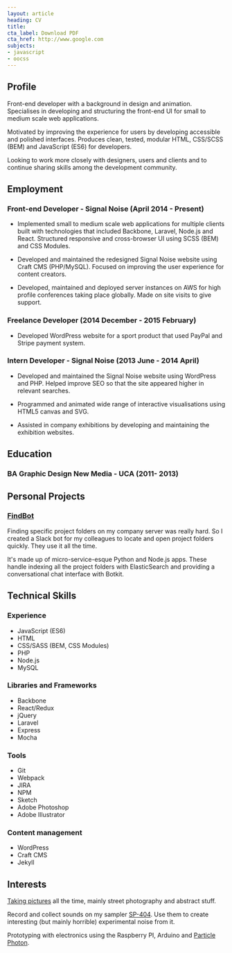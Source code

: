 ```yaml
---
layout: article
heading: CV
title:
cta_label: Download PDF
cta_href: http://www.google.com
subjects:
- javascript
- oocss
---
```


## Profile
Front-end developer with a background in design and animation. Specialises in developing and structuring the front-end UI for small to medium scale web applications.

Motivated by improving the experience for users by developing accessible and polished interfaces. Produces clean, tested, modular HTML, CSS/SCSS (BEM) and JavaScript (ES6) for developers.

Looking to work more closely with designers, users and clients and to continue sharing skills among the development community.

## Employment

### Front-end Developer - Signal Noise (April 2014 - Present)
- Implemented small to medium scale web applications for multiple clients built with technologies that included Backbone, Laravel, Node.js and React. Structured responsive and cross-browser UI using SCSS (BEM) and CSS Modules.

- Developed and maintained the redesigned Signal Noise website using Craft CMS (PHP/MySQL). Focused on improving the user experience for content creators.

- Developed, maintained and deployed server instances on AWS for high profile conferences taking place globally. Made on site visits to give support.

### Freelance Developer (2014 December - 2015 February)
- Developed WordPress website for a sport product that used PayPal and Stripe payment system.

### Intern Developer - Signal Noise (2013 June - 2014 April)
- Developed and maintained the Signal Noise website using WordPress and PHP. Helped improve SEO so that the site appeared higher in relevant searches.

- Programmed and animated wide range of interactive visualisations using HTML5 canvas and SVG.

- Assisted in company exhibitions by developing and maintaining the exhibition websites.


## Education
### BA Graphic Design New Media - UCA (2011- 2013)

## Personal Projects
### [FindBot](/work/findbot)
Finding specific project folders on my company server was really hard. So I created a Slack bot for my colleagues to locate and open project folders quickly. They use it all the time.

It's made up of micro-service-esque Python and Node.js apps. These handle indexing all the project folders with ElasticSearch and providing a conversational chat interface with Botkit.

## Technical Skills
### Experience
- JavaScript (ES6)
- HTML
- CSS/SASS (BEM, CSS Modules)
- PHP
- Node.js
- MySQL

### Libraries and Frameworks
- Backbone
- React/Redux
- jQuery
- Laravel
- Express
- Mocha

### Tools
- Git
- Webpack
- JIRA
- NPM
- Sketch
- Adobe Photoshop
- Adobe Illustrator

### Content management
- WordPress
- Craft CMS
- Jekyll

## Interests
[Taking pictures](https://www.instagram.com/gnormanperry/) all the time, mainly street photography and abstract stuff.

Record and collect sounds on my sampler [SP-404](https://en.wikipedia.org/wiki/Roland_SP-404). Use them to create interesting (but mainly horrible) experimental noise from it.

Prototyping with electronics using the Raspberry PI, Arduino and [Particle Photon](https://www.particle.io/products/hardware/photon-wifi-dev-kit).

